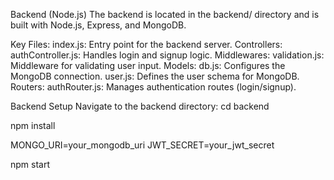 Backend (Node.js)
The backend is located in the backend/ directory and is built with Node.js, Express, and MongoDB.

Key Files:
index.js: Entry point for the backend server.
Controllers:
authController.js: Handles login and signup logic.
Middlewares:
validation.js: Middleware for validating user input.
Models:
db.js: Configures the MongoDB connection.
user.js: Defines the user schema for MongoDB.
Routers:
authRouter.js: Manages authentication routes (login/signup).

Backend Setup
Navigate to the backend directory:
cd backend

npm install

MONGO_URI=your_mongodb_uri JWT_SECRET=your_jwt_secret

npm start
